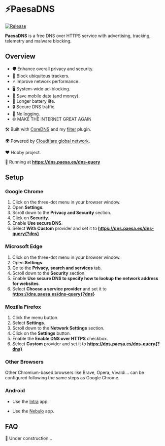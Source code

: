 # ⚡PaesaDNS

[![Release](https://github.com/milgradesec/paesadns/actions/workflows/release.yml/badge.svg)](https://github.com/milgradesec/paesadns/actions/workflows/release.yml)

**PaesaDNS** is a free DNS over HTTPS service with advertising, tracking, telemetry and malware blocking.

## Overview

- 🛡️ Enhance overall privacy and security.
- 👀 Block ubiquitous trackers.
- ⚡ Improve network performance.
- 🖥️ System-wide ad-blocking.
- 📡 Save mobile data (and money).
- 🔋 Longer battery life.
- 🔒 Secure DNS traffic.
- 📜 No logging.
- 🌐 MAKE THE INTERNET GREAT AGAIN

🛠 Built with [CoreDNS](https://github.com/coredns/coredns) and my [filter](https://github.com/milgradesec/filter) plugin.

🌍 Powered by [Cloudflare global network](https://www.cloudflare.com/network/).

❤️ Hobby project.

🚀 Running at **<https://dns.paesa.es/dns-query>**

<!-- ## How it Works

🚧 Under construction... -->

## Setup

### Google Chrome

1. Click on the three-dot menu in your browser window.
2. Open **Settings**.
3. Scroll down to the **Privacy and Security** section.
4. Click on **Security**.
5. Enable **Use secure DNS**.
6. Select **With Custom** provider and set it to **<https://dns.paesa.es/dns-query{?dns}>**

### Microsoft Edge

1. Click on the three-dot menu in your browser window.
2. Open **Settings**.
3. Go to the **Privacy, search and services** tab.
4. Scroll down to the **Security** section.
5. Enable **Use secure DNS to specify how to lookup the network address for websites**.
6. Select **Choose a service provider** and set it to **<https://dns.paesa.es/dns-query{?dns}>**

### Mozilla Firefox

1. Click the menu button.
2. Select **Settings**.
3. Scroll down to the **Network Settings** section.
4. Click on the **Settings** button.
5. Enable the **Enable DNS over HTTPS** checkbox.
6. Select **Custom** provider and set it to **<https://dns.paesa.es/dns-query{?dns}>**

### Other Browsers

Other Chromium-based browsers like Brave, Opera, Vivaldi... can be configured following the same steps as Google Chrome.

### Android

- Use the [Intra](https://play.google.com/store/apps/details?id=app.intra) app.

- Use the [Nebulo](https://play.google.com/store/apps/details?id=com.frostnerd.smokescreen) app.

<!-- ### Windows

### MacOS

### iOS -->

## FAQ

🚧 Under construction...

